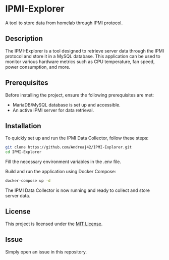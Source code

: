 # IPMI-Explorer
A tool to store data from homelab through IPMI protocol.

## Description
The IPMI-Explorer is a tool designed to retrieve server data through the IPMI protocol and store it in a MySQL database. This application can be used to monitor various hardware metrics such as CPU temperature, fan speed, power consumption, and more.

## Prerequisites
Before installing the project, ensure the following prerequisites are met:

* MariaDB/MySQL database is set up and accessible.
* An active IPMI server for data retrieval.

## Installation
To quickly set up and run the IPMI Data Collector, follow these steps:

```bash
git clone https://github.com/Andreaj42/IPMI-Explorer.git
cd IPMI-Explorer
```

Fill the necessary environment variables in the .env file.

Build and run the application using Docker Compose:

```bash
docker-compose up -d
```

The IPMI Data Collector is now running and ready to collect and store server data.

## License
This project is licensed under the [MIT License](https://github.com/Andreaj42/IPMI-Explorer/blob/main/LICENSE).

## Issue
Simply open an issue in this repository.
